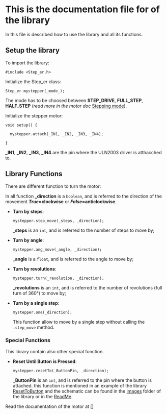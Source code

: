 # This is the documentation file for of the library

In this file is described how to use the library and all its functions.


## Setup the library

To import the library:
```Ino
#include <Step_er.h>
```
Initialize the Step_er class:
```Ino
Step_er mystepper(_mode_);
```
The mode has to be choosed between **STEP_DRIVE**, **FULL_STEP**, **HALF_STEP** (_read more in the motor doc_ [Stepping mode](https://github.com/DavideRuzza/Stepper_28BY48_ULN2003/blob/master/docs/AboutMotor.md#stepping-mode)).

Initialize the stepper motor:
```Ino
void setup() {
  
  mystepper.attach(_IN1, _IN2, _IN3, _IN4);

}
```
**\_IN1**, **\_IN2**, **\_IN3**, **\_IN4** are the pin where the ULN2003 driver is atthacched to.

## Library Functions

There are different function to turn the motor:

In all function **\_direction** is a `boolean`, and is referred to the direction of the movement **_True_=clockwise** or **_False_=anticlockwise**.

- **Turn by steps**:
  ```Ino
  mystepper.step_move(_steps, _direction);
  ```
  **\_steps** is an `int`, and is referred to the number of steps to move by; 

- **Turn by angle**:
  ```Ino
  mystepper.ang_move(_angle, _direction);
  ```
  **\_angle** is a `float`, and is referred to the angle to move by; 

- **Turn by revolutions**:
  ```Ino
  mystepper.turn(_revolution, _direction);
  ```
  **\_revolutions** is an `int`, and is referred to the number of revolutions (full turn of 360°) to move by; 

- **Turn by a single step**:
  ```Ino
  mystepper.one(_direction);
  ```
  This function allow to move by a single step without calling the `.step_move` method.

### Special Functions

This library contain also other special function.

- **Reset Until Button is Pressed**:
  ```Ino
  mystepper.resetTo(_ButtonPin, _direction);
  ```
  **\_ButtonPin** is an `int`, and is referred to the pin where the button is attached. this function is mentioned in an example of the library [ResetToButton](https://github.com/DavideRuzza/Stepper_28BY48_ULN2003/tree/master/examples/ResetToButton) and the schematic can be found in the [images](https://github.com/DavideRuzza/Stepper_28BY48_ULN2003/tree/master/images) folder of the library or in the [ReadMe](https://github.com/DavideRuzza/Stepper_28BY48_ULN2003/blob/master/README.md#the-schematic).
  
Read the documentation of the motor at []

